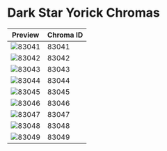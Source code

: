 # Dark Star Yorick Chromas

| Preview | Chroma ID |
|---------|-----------|
| ![83041](https://raw.communitydragon.org/latest/plugins/rcp-be-lol-game-data/global/default/v1/champion-chroma-images/83/83041.png) | 83041 |
| ![83042](https://raw.communitydragon.org/latest/plugins/rcp-be-lol-game-data/global/default/v1/champion-chroma-images/83/83042.png) | 83042 |
| ![83043](https://raw.communitydragon.org/latest/plugins/rcp-be-lol-game-data/global/default/v1/champion-chroma-images/83/83043.png) | 83043 |
| ![83044](https://raw.communitydragon.org/latest/plugins/rcp-be-lol-game-data/global/default/v1/champion-chroma-images/83/83044.png) | 83044 |
| ![83045](https://raw.communitydragon.org/latest/plugins/rcp-be-lol-game-data/global/default/v1/champion-chroma-images/83/83045.png) | 83045 |
| ![83046](https://raw.communitydragon.org/latest/plugins/rcp-be-lol-game-data/global/default/v1/champion-chroma-images/83/83046.png) | 83046 |
| ![83047](https://raw.communitydragon.org/latest/plugins/rcp-be-lol-game-data/global/default/v1/champion-chroma-images/83/83047.png) | 83047 |
| ![83048](https://raw.communitydragon.org/latest/plugins/rcp-be-lol-game-data/global/default/v1/champion-chroma-images/83/83048.png) | 83048 |
| ![83049](https://raw.communitydragon.org/latest/plugins/rcp-be-lol-game-data/global/default/v1/champion-chroma-images/83/83049.png) | 83049 |